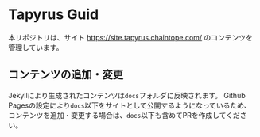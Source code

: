 # Tapyrus Guid

本リポジトリは、サイト https://site.tapyrus.chaintope.com/ のコンテンツを管理しています。

## コンテンツの追加・変更

Jekyllにより生成されたコンテンツは`docs`フォルダに反映されます。
Github Pagesの設定により`docs`以下をサイトとして公開するようになっているため、
コンテンツを追加・変更する場合は、`docs`以下も含めてPRを作成してください。
